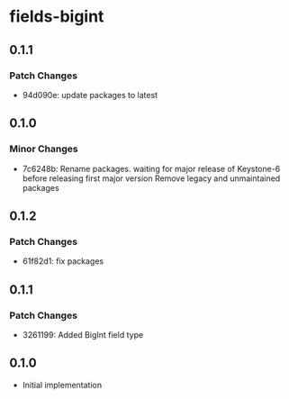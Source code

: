 # fields-bigint

## 0.1.1

### Patch Changes

- 94d090e: update packages to latest

## 0.1.0

### Minor Changes

- 7c6248b: Rename packages. waiting for major release of Keystone-6 before releasing first major version
  Remove legacy and unmaintained packages

## 0.1.2

### Patch Changes

- 61f82d1: fix packages

## 0.1.1

### Patch Changes

- 3261199: Added BigInt field type

## 0.1.0

- Initial implementation

